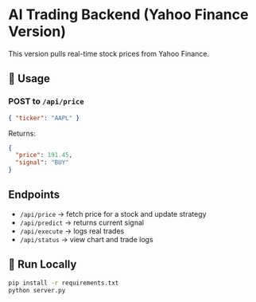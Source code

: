 # AI Trading Backend (Yahoo Finance Version)

This version pulls real-time stock prices from Yahoo Finance.

## 🔌 Usage

### POST to `/api/price`
```json
{ "ticker": "AAPL" }
```

Returns:
```json
{
  "price": 191.45,
  "signal": "BUY"
}
```

## Endpoints
- `/api/price` → fetch price for a stock and update strategy
- `/api/predict` → returns current signal
- `/api/execute` → logs real trades
- `/api/status` → view chart and trade logs

## 🧪 Run Locally
```bash
pip install -r requirements.txt
python server.py
```
